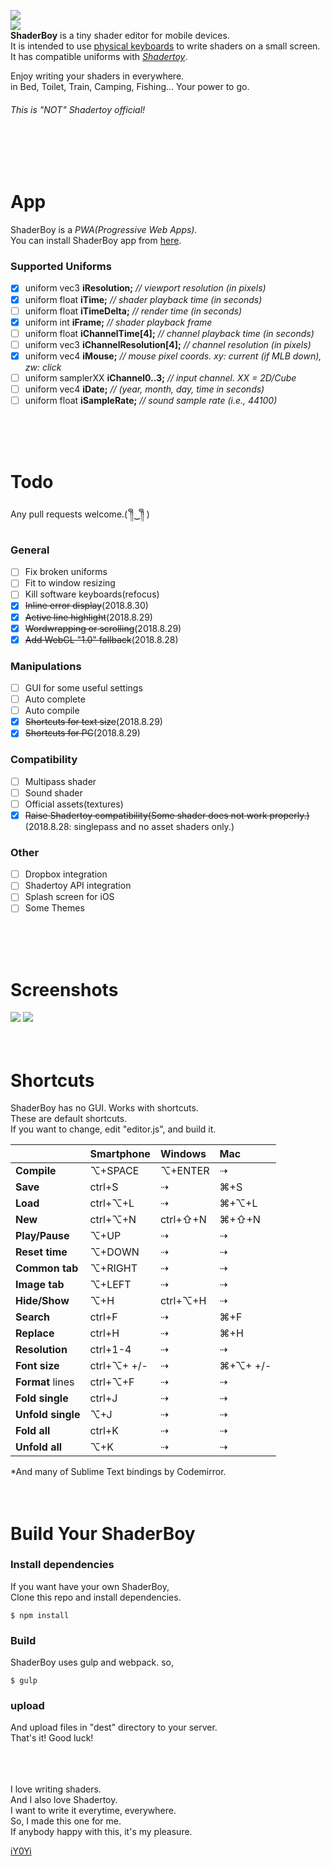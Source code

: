 <img src="https://github.com/iY0Yi/ShaderBoy/blob/master/_index/img/sb_logo_1240x600.png"></br>
<img src="https://github.com/iY0Yi/ShaderBoy/blob/master/_index/img/sb_example.png"></br>
<strong>ShaderBoy</strong> is a tiny shader editor for mobile devices.</br>
It is intended to use [physical keyboards](https://www.google.co.jp/search?q=smartphone+bluetooth+keyboard&source=lnms&tbm=isch&sa=X&ved=0ahUKEwi-kZzK_4fdAhXRdd4KHSp3BOcQ_AUICigB&biw=1440&bih=781) to write shaders on a small screen.</br>
It has compatible uniforms with <a href="https://www.shadertoy.com/"><em>Shadertoy</em></a>.</br>

Enjoy writing your shaders in everywhere.</br>
in Bed, Toilet, Train, Camping, Fishing...
Your power to go.</br>
  
###### *This is "NOT" Shadertoy official!*    
</br>
</br>
</br>
  
# App
ShaderBoy is a *PWA(Progressive Web Apps).*  
You can install ShaderBoy app from [here](https://shaderboy.net/).  
  
### Supported Uniforms  
- [X] uniform vec3      **iResolution;**           *// viewport resolution (in pixels)*
- [X] uniform float     **iTime;**                 *// shader playback time (in seconds)*
- [ ] uniform float     **iTimeDelta;**            *// render time (in seconds)*
- [X] uniform int       **iFrame;**                *// shader playback frame*
- [ ] uniform float     **iChannelTime[4];**       *// channel playback time (in seconds)*
- [ ] uniform vec3      **iChannelResolution[4];** *// channel resolution (in pixels)*
- [X] uniform vec4      **iMouse;**                *// mouse pixel coords. xy: current (if MLB down), zw: click*
- [ ] uniform samplerXX **iChannel0..3;**          *// input channel. XX = 2D/Cube*
- [ ] uniform vec4      **iDate;**                 *// (year, month, day, time in seconds)*
- [ ] uniform float     **iSampleRate;**           *// sound sample rate (i.e., 44100)*
</br>
</br>
</br>
  
# Todo
Any pull requests welcome.( ༎ຶ‿༎ຶ )
  
### General
- [ ] Fix broken uniforms
- [ ] Fit to window resizing
- [ ] Kill software keyboards(refocus)
- [X] ~~Inline error display~~(2018.8.30)
- [X] ~~Active line highlight~~(2018.8.29)
- [X] ~~Wordwrapping or scrolling~~(2018.8.29)
- [X] ~~Add WebGL "1.0" fallback~~(2018.8.28)
  
### Manipulations
- [ ] GUI for some useful settings
- [ ] Auto complete
- [ ] Auto compile
- [X] ~~Shortcuts for text size~~(2018.8.29)
- [X] ~~Shortcuts for PC~~(2018.8.29)
  
### Compatibility
- [ ] Multipass shader
- [ ] Sound shader
- [ ] Official assets(textures)
- [X] ~~Raise Shadertoy compatibility(Some shader does not work properly.)~~  
(2018.8.28: singlepass and no asset shaders only.)
  
### Other
- [ ] Dropbox integration
- [ ] Shadertoy API integration
- [ ] Splash screen for iOS
- [ ] Some Themes

</br>
</br>
</br>
  
# Screenshots
<img src="https://github.com/iY0Yi/ShaderBoy/blob/master/asset/screenshots/screenshots3.png">  
<img src="https://github.com/iY0Yi/ShaderBoy/blob/master/asset/screenshots/screenshots4.png">  
</br>
</br>
</br>
  
# Shortcuts
ShaderBoy has no GUI. Works with shortcuts.  
These are default shortcuts.  
If you want to change, edit "editor.js", and build it.  
  
|   | Smartphone | Windows | Mac |
|:---|:---|:---|:---|
| **Compile** | ⌥+SPACE | ⌥+ENTER | ⇢ |
| **Save** | ctrl+S | ⇢ | ⌘+S |
| **Load** | ctrl+⌥+L | ⇢ | ⌘+⌥+L |
| **New** | ctrl+⌥+N | ctrl+⇧+N | ⌘+⇧+N |
| **Play/Pause** | ⌥+UP | ⇢ | ⇢ |
| **Reset time** | ⌥+DOWN | ⇢ | ⇢ |
| **Common tab** | ⌥+RIGHT | ⇢ | ⇢ |
| **Image tab** | ⌥+LEFT | ⇢ | ⇢ |
| **Hide/Show** | ⌥+H | ctrl+⌥+H | ⇢ |
| **Search** | ctrl+F | ⇢ | ⌘+F |
| **Replace** | ctrl+H | ⇢ | ⌘+H |
| **Resolution** | ctrl+1-4 | ⇢ | ⇢ |
| **Font size** | ctrl+⌥+ +/- | ⇢ | ⌘+⌥+ +/- |
| **Format** lines | ctrl+⌥+F | ⇢ | ⇢ |
| **Fold single** | ctrl+J | ⇢ | ⇢ |
| **Unfold single** | ⌥+J | ⇢ | ⇢ |
| **Fold all** | ctrl+K | ⇢ | ⇢ |
| **Unfold all** | ⌥+K | ⇢ | ⇢ |
  
*And many of Sublime Text bindings by Codemirror.
</br>
</br>
</br>
  
# Build Your ShaderBoy
### Install dependencies
If you want have your own ShaderBoy,  
Clone this repo and install dependencies.  
```
$ npm install
```
  
### Build
ShaderBoy uses gulp and webpack. so,  
```
$ gulp
```
  
### upload
And upload files in "dest" directory to your server.  
That's it! Good luck!  
</br>
</br>
</br>
  
I love writing shaders.  
And I also love Shadertoy.  
I want to write it everytime, everywhere.  
So, I made this one for me.  
If anybody happy with this, it's my pleasure.  
  
[iY0Yi](https://twitter.com/iY0Yi/)
</br>
</br>
</br>
